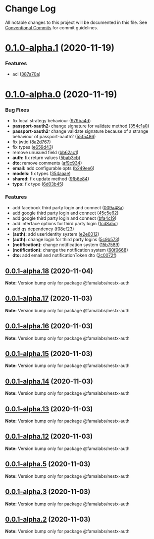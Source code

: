 # Change Log

All notable changes to this project will be documented in this file.
See [Conventional Commits](https://conventionalcommits.org) for commit guidelines.

# [0.1.0-alpha.1](https://github.com/famalabs/nestx/compare/v0.1.0-alpha.0...v0.1.0-alpha.1) (2020-11-19)


### Features

* acl ([387a70a](https://github.com/famalabs/nestx/commit/387a70a8a38c9463ac37d6437d31ba9442e51b5c))






# [0.1.0-alpha.0](https://github.com/famalabs/nestx/compare/v0.0.1-alpha.18...v0.1.0-alpha.0) (2020-11-19)


### Bug Fixes

* fix local strategy behaviour ([979ba4d](https://github.com/famalabs/nestx/commit/979ba4d9b0263bb6ba9825b630caabbf08195aec))
* **passport-oauth2:** change signature for validate method ([354c1a0](https://github.com/famalabs/nestx/commit/354c1a0ad0017fa73488381dfa1f9be35084ac87))
* **passport-oauth2:** change validate signature because of a strange behaviour of passport-oauth2 ([55f5486](https://github.com/famalabs/nestx/commit/55f5486205938d0e280cf98116de397ee05ad2ab))
* fix jwtid ([8a2d767](https://github.com/famalabs/nestx/commit/8a2d767c975bdbb2e8c790e4046629160429d48d))
* fix types ([e659d43](https://github.com/famalabs/nestx/commit/e659d4314d72c8986bb3287b54e0136c0632352c))
* remove unusued field ([bb62ac1](https://github.com/famalabs/nestx/commit/bb62ac1ef36cf401024720adf764c3667c12877f))
* **auth:** fix return values ([5bab3cb](https://github.com/famalabs/nestx/commit/5bab3cbfb1a6573dc6c442de966fa7976604bd1d))
* **dto:** remove comments ([af9c934](https://github.com/famalabs/nestx/commit/af9c934c055d5984f4713bd30be5ae5a7b4eaf71))
* **email:** add configurable opts ([b249ee6](https://github.com/famalabs/nestx/commit/b249ee686aff9420e8c2ca0c050d592cbaa3b8d2))
* **models:** fix types ([354aaae](https://github.com/famalabs/nestx/commit/354aaaeb06f0bc78e43f9833c29f4bd3c1e92fb5))
* **shared:** fix update method ([9fb6e84](https://github.com/famalabs/nestx/commit/9fb6e8474e819dc7f4fc4c8540e3e0f6a89382fc))
* **typo:** fix typo ([6d03b45](https://github.com/famalabs/nestx/commit/6d03b4506149eedca5d4e625b48bd0ab00ebe85b))


### Features

* add facebook third party login and connect ([009a48a](https://github.com/famalabs/nestx/commit/009a48a8be4b4cbe47aaa4f34a6c16b65d28324a))
* add google third party login and connect ([45c5e62](https://github.com/famalabs/nestx/commit/45c5e626ec2e6f72df9e3ee42a7f71d0bc53c09a))
* add google third party login and connect ([bfa4c19](https://github.com/famalabs/nestx/commit/bfa4c191e2a1841cc4c957b64f0d7c9a457b4771))
* add interface options for third party login ([1cd8a5c](https://github.com/famalabs/nestx/commit/1cd8a5cbcd52026b4ed3101aca321d8c77a2602b))
* add qs dependency ([f08ef23](https://github.com/famalabs/nestx/commit/f08ef234fe383c7ed2ecc36eb72181acf5f8d14b))
* **(auth):** add userIdentity system ([e2e6012](https://github.com/famalabs/nestx/commit/e2e6012fadb74739bee4c819ad7b7d6afdfeba67))
* **(auth):** change login for third party logins ([5c9b573](https://github.com/famalabs/nestx/commit/5c9b573550fdd6082ce772ca14b851bf561a349e))
* **(notification):** change notification system ([15b7589](https://github.com/famalabs/nestx/commit/15b7589372160afa45e319b0f76937179acb83f5))
* **(notification):** change the notification system ([60f0668](https://github.com/famalabs/nestx/commit/60f0668085f3410a8faad93921c96e2cd6822478))
* **dto:** add email and notificationToken dto ([2c0072f](https://github.com/famalabs/nestx/commit/2c0072f8e3e6c90d5e587977c2b755d055295e9b))






## [0.0.1-alpha.18](https://github.com/famalabs/nestx/compare/v0.0.1-alpha.17...v0.0.1-alpha.18) (2020-11-04)

**Note:** Version bump only for package @famalabs/nestx-auth





## [0.0.1-alpha.17](https://github.com/famalabs/nestx/compare/v0.0.1-alpha.16...v0.0.1-alpha.17) (2020-11-03)

**Note:** Version bump only for package @famalabs/nestx-auth





## [0.0.1-alpha.16](https://github.com/famalabs/nestx/compare/v0.0.1-alpha.15...v0.0.1-alpha.16) (2020-11-03)

**Note:** Version bump only for package @famalabs/nestx-auth





## [0.0.1-alpha.15](https://github.com/famalabs/nestx/compare/v0.0.1-alpha.14...v0.0.1-alpha.15) (2020-11-03)

**Note:** Version bump only for package @famalabs/nestx-auth





## [0.0.1-alpha.14](https://github.com/famalabs/nestx/compare/v0.0.1-alpha.13...v0.0.1-alpha.14) (2020-11-03)

**Note:** Version bump only for package @famalabs/nestx-auth





## [0.0.1-alpha.13](https://github.com/famalabs/nestx/compare/v0.0.1-alpha.12...v0.0.1-alpha.13) (2020-11-03)

**Note:** Version bump only for package @famalabs/nestx-auth





## [0.0.1-alpha.12](https://github.com/famalabs/nestx/compare/v0.0.1-alpha.11...v0.0.1-alpha.12) (2020-11-03)

**Note:** Version bump only for package @famalabs/nestx-auth





## [0.0.1-alpha.5](https://github.com/famalabs/nestx/compare/v0.0.1-alpha.4...v0.0.1-alpha.5) (2020-11-03)

**Note:** Version bump only for package @famalabs/nestx-auth





## [0.0.1-alpha.3](https://github.com/famalabs/nestx/compare/v0.0.1-alpha.2...v0.0.1-alpha.3) (2020-11-03)

**Note:** Version bump only for package @famalabs/nestx-auth





## [0.0.1-alpha.2](https://github.com/famalabs/nestx/compare/v0.0.1-alpha.1...v0.0.1-alpha.2) (2020-11-03)

**Note:** Version bump only for package @famalabs/nestx-auth
